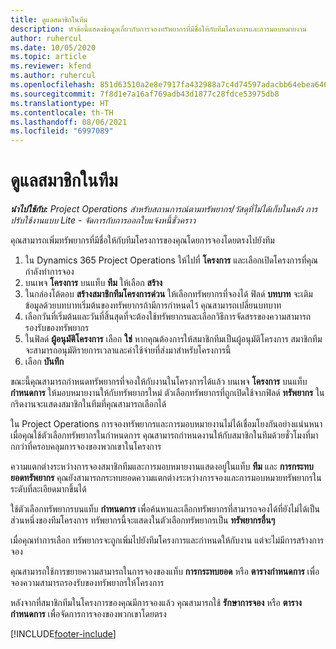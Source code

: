 ```yaml
---
title: ดูแลสมาชิกในทีม
description: หัวข้อนี้แสดงข้อมูลเกี่ยวกับการจองทรัพยากรที่มีชื่อให้กับทีมโครงการและการมอบหมายงาน
author: ruhercul
ms.date: 10/05/2020
ms.topic: article
ms.reviewer: kfend
ms.author: ruhercul
ms.openlocfilehash: 851d63510a2e8e7917fa432988a7c4d74597adacbb64ebea646f23f958e3e131
ms.sourcegitcommit: 7f8d1e7a16af769adb43d1877c28fdce53975db8
ms.translationtype: HT
ms.contentlocale: th-TH
ms.lasthandoff: 08/06/2021
ms.locfileid: "6997089"
---
```

# <a name="maintain-team-members"></a>ดูแลสมาชิกในทีม

_**นำไปใช้กับ:** Project Operations สำหรับสถานการณ์ตามทรัพยากร/วัสดุที่ไม่ได้เก็บในคลัง การปรับใช้งานแบบ Lite - จัดการกับการออกใบแจ้งหนี้ชั่วคราว_

คุณสามารถเพิ่มทรัพยากรที่มีชื่อให้กับทีมโครงการของคุณโดยการจองโดยตรงไปยังทีม

1. ใน Dynamics 365 Project Operations ให้ไปที่ **โครงการ** และเลือกเปิดโครงการที่คุณกำลังทำการจอง
2. บนเพจ **โครงการ** บนแท็บ **ทีม** ให้เลือก **สร้าง** 
3. ในกล่องโต้ตอบ **สร้างสมาชิกทีมโครงการด่วน** ให้เลือกทรัพยากรที่จองได้ ฟิลด์ **บทบาท** จะเติมข้อมูลด้วยบทบาทเริ่มต้นของทรัพยากรถ้ามีการกำหนดไว้ คุณสามารถเปลี่ยนบทบาท 
4. เลือกวันที่เริ่มต้นและวันที่สิ้นสุดที่จะต้องใช้ทรัพยากรและเลือกวิธีการจัดสรรของความสามารถรองรับของทรัพยากร 
5. ในฟิลด์ **ผู้อนุมัติโครงการ** เลือก **ใช่** หากคุณต้องการให้สมาชิกทีมเป็นผู้อนุมัติโครงการ สมาชิกทีมจะสามารถอนุมัติรายการเวลาและค่าใช้จ่ายที่ส่งมาสำหรับโครงการนี้ 
6. เลือก **บันทึก**

ขณะนี้คุณสามารถกำหนดทรัพยากรที่จองให้กับงานในโครงการได้แล้ว บนเพจ **โครงการ** บนแท็บ **กำหนดการ** ให้มอบหมายงานให้กับทรัพยากรใหม่ ตัวเลือกทรัพยากรที่ถูกเปิดใช้จากฟิลด์ **ทรัพยากร** ในกริดงานจะแสดงสมาชิกในทีมที่คุณสามารถเลือกได้


ใน Project Operations การจองทรัพยากรและการมอบหมายงานไม่ได้เชื่อมโยงกันอย่างแน่นหนา เมื่อคุณใช้ตัวเลือกทรัพยากรในกำหนดการ คุณสามารถกำหนดงานให้กับสมาชิกในทีมด้วยชั่วโมงที่มากกว่าที่ครอบคลุมการจองของพวกเขาในโครงการ

ความแตกต่างระหว่างการจองสมาชิกทีมและการมอบหมายงานแสดงอยู่ในแท็บ **ทีม** และ **การกระทบยอดทรัพยากร** คุณยังสามารถกระทบยอดความแตกต่างระหว่างการจองและการมอบหมายทรัพยากรในระดับที่ละเอียดมากขึ้นได้

ใช้ตัวเลือกทรัพยากรบนแท็บ **กำหนดการ** เพื่อค้นหาและเลือกทรัพยากรที่สามารถจองได้ที่ยังไม่ได้เป็นส่วนหนึ่งของทีมโครงการ ทรัพยากรนี้จะแสดงในตัวเลือกทรัพยากรเป็น **ทรัพยากรอื่นๆ**

เมื่อคุณทำการเลือก ทรัพยากรจะถูกเพิ่มไปยังทีมโครงการและกำหนดให้กับงาน แต่จะไม่มีการสร้างการจอง

คุณสามารถใช้การขยายความสามารถในการจองของแท็บ **การกระทบยอด** หรือ **ตารางกำหนดการ** เพื่อจองความสามารถรองรับของทรัพยากรให้โครงการ

หลังจากที่สมาชิกทีมในโครงการของคุณมีการจองแล้ว คุณสามารถใช้ **รักษาการจอง** หรือ **ตารางกำหนดการ** เพื่อจัดการการจองของพวกเขาโดยตรง


[!INCLUDE[footer-include](../includes/footer-banner.md)]